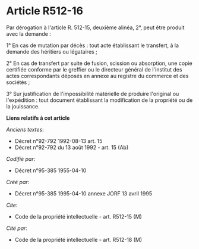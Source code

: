 # Article R512-16

Par dérogation à l'article R. 512-15, deuxième alinéa, 2°, peut être produit avec la demande :

1° En cas de mutation par décès : tout acte établissant le transfert, à la demande des héritiers ou légataires ;

2° En cas de transfert par suite de fusion, scission ou absorption, une copie certifiée conforme par le greffier ou le
directeur général de l'institut des actes correspondants déposés en annexe au registre du commerce et des sociétés ;

3° Sur justification de l'impossibilité matérielle de produire l'original ou l'expédition : tout document établissant la
modification de la propriété ou de la jouissance.

**Liens relatifs à cet article**

_Anciens textes_:

  - Décret n°92-792 1992-08-13 art. 15
  - Décret n°92-792 du 13 août 1992 - art. 15 (Ab)

_Codifié par_:

  - Décret n°95-385 1955-04-10

_Créé par_:

  - Décret n°95-385 1995-04-10 annexe JORF 13 avril 1995

_Cite_:

  - Code de la propriété intellectuelle - art. R512-15 (M)

_Cité par_:

  - Code de la propriété intellectuelle - art. R512-18 (M)
